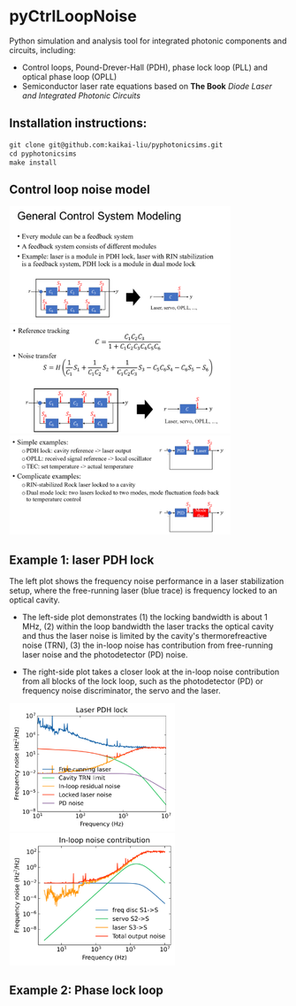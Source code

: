 # pyCtrlLoopNoise
Python simulation and analysis tool for integrated photonic components and circuits, including:
 - Control loops, Pound-Drever-Hall (PDH), phase lock loop (PLL) and optical phase loop (OPLL)
 - Semiconductor laser rate equations based on **The Book** _Diode Laser and Integrated Photonic Circuits_

## Installation instructions: 

```
git clone git@github.com:kaikai-liu/pyphotonicsims.git
cd pyphotonicsims
make install
```

## Control loop noise model
<img src="figures/control_model_1.png" width="400"/>

<img src="figures/control_model_2.png" width="400"/>

<img src="figures/control_model_3.png" width="400"/>

## Example 1: laser PDH lock 
The left plot shows the frequency noise performance in a laser stabilization setup, where 
the free-running laser (blue trace) is frequency locked to an optical cavity. <br>

 - The left-side plot demonstrates (1) the locking bandwidth is about 1 MHz, (2) within the loop bandwidth 
the laser tracks the optical cavity and thus the laser noise is limited by the cavity's
thermorefreactive noise (TRN), (3) the in-loop noise has contribution from free-running laser
noise and the photodetector (PD) noise.

 - The right-side plot takes a closer look at the in-loop noise contribution from all blocks of the lock loop, such as
the photodetector (PD) or frequency noise discriminator, the servo and the laser.

<img src="notebook/laser_pdh_lock.png" width="300"/> <img src="notebook/laser_pdh_lock_inloop.png" width="300"/>

## Example 2: Phase lock loop 